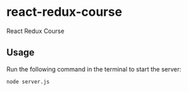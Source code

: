 # react-redux-course
React Redux Course

## Usage

Run the following command in the terminal to start the server:
```
node server.js
```